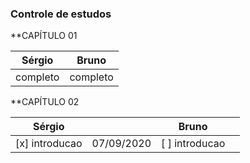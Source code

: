 
### Controle de estudos

**CAPÍTULO 01

Sérgio | Bruno
------------ | -------------
completo | completo


**CAPÍTULO 02

Sérgio | | Bruno | |
------------ |------------ |------------ |------------ |
[x] introducao | 07/09/2020 | [ ] introducao| |
